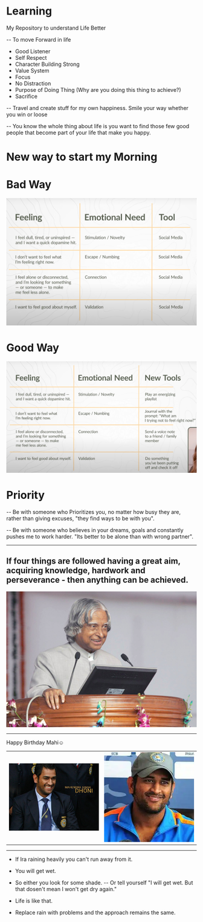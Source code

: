 # Learning
My Repository to understand Life Better

-- To move Forward in life
- Good Listener
- Self Respect
- Character Building Strong
- Value System
- Focus
- No Distraction
- Purpose of Doing Thing (Why are you doing this thing to achieve?) 
- Sacrifice

-- Travel and create stuff for my own happiness. Smile your way whether you win or loose

-- You know the whole thing about life is you want to find those few good people that become part of your life that make you happy.

# New way to start my Morning
# Bad Way
![Life Changing](/assets/SocialMediaUsage.png)
# Good Way
![New way to Start my Morning](/assets/NewHappyWay.png)

# Priority
-- Be with someone who Prioritizes you, no matter how busy they are, rather than giving excuses, "they find ways to be with you".

-- Be with someone who believes in your dreams, goals and constantly pushes me to work harder. "Its better to be alone than with wrong partner".

---
## If four things are followed having a great aim, acquiring knowledge, hardwork and perseverance - then anything can be achieved.

![APJ-Sir-Wings-of-Fire](/assets/APJ-Sir-Wings-of-Fire.jpg)

---

Happy Birthday Mahi☺️

<table>
<tr>
<td><img src="assets/Mahi7.jpg" alt="MSD" width="300"></td>
<td><img src="assets/Mahendra-Singh-Dhoni.png" alt="Mahendra Singh Dhoni" width="300"></td>
</tr>
</table>

---
- If Ira raining heavily you can't run away from it. 
- You will get wet.
- So either you look for some shade.
-- Or tell yourself "I will get wet. But that dosen't mean I won't get dry again."

- Life is like that.
- Replace rain with problems and the approach remains the same.
